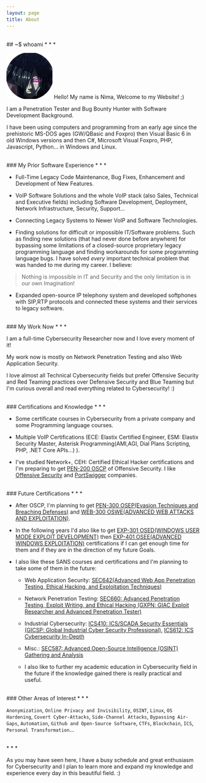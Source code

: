 ```yaml
---
layout: page
title: About
---
```


<br>
## ~$ whoami
* * *

![](/assets/ninja1.png) Hello! My name is Nima, Welcome to my Website! ;)

I am a Penetration Tester and Bug Bounty Hunter with Software Development Background.

I have been using computers and programming from an early age since the prehistoric MS-DOS ages (GW/QBasic and Foxpro) then Visual Basic 6 in old Windows versions and then C#, Microsoft Visual Foxpro, PHP, Javascript, Python... in Windows and Linux.

<br>
### My Prior Software Experience
* * *

* Full-Time Legacy Code Maintenance, Bug Fixes, Enhancement and Development of New Features.

* VoIP Software Solutions and the whole VoIP stack (also Sales, Technical and Executive fields) including Software Development, Deployment, Network Infrastructure, Security, Support...

* Connecting Legacy Systems to Newer VoIP and Software Technologies.

* Finding solutions for difficult or impossible IT/Software problems. Such as finding new solutions (that had never done before anywhere) for bypassing some limitations of a closed-source proprietary legacy programming language and finding workarounds for some programming language bugs. I have solved _every_ important technical problem that was handed to me during my career. I believe:

> Nothing is impossible in IT and Security and the only limitation is in our own Imagination!

* Expanded open-source IP telephony system and developed softphones with SIP,RTP protocols and connected these systems and their services to legacy software.  

<br>
### My Work Now
* * *

I am a full-time Cybersecurity Researcher now and I love every moment of it!

My work now is mostly on Network Penetration Testing and also Web Application Security.

I love almost all Technical Cybersecurity fields but prefer Offensive Security and Red Teaming practices over Defensive Security and Blue Teaming but I'm curious overall and read everything related to Cybersecurity! :)

<br>
### Certifications and Knowledge
* * *

* Some certificate courses in Cybersecurity from a private company and some Programming language courses.

* Multiple VoIP Certifications (ECE: Elastix Certified Engineer, ESM: Elastix Security Master, Asterisk Programming(AMI,AGI, Dial Plans Scripting, PHP, .NET Core APIs...) ).

* I've studied Network+, CEH: Certified Ethical Hacker certifications and I'm preparing to get [PEN-200 OSCP](https://www.offensive-security.com/pwk-oscp/) of Offensive Security. I like [Offensive Security](https://www.offensive-security.com/) and [PortSwigger](https://portswigger.net/) companies.

<br>
### Future Certifications
* * *

- After OSCP, I'm planning to get [PEN-300 OSEP(Evasion Techniques and Breaching Defenses)](https://www.offensive-security.com/pen300-osep/) and [WEB-300 OSWE(ADVANCED WEB ATTACKS AND EXPLOITATION)](https://www.offensive-security.com/awae-oswe/).

- In the following years I'd also like to get [EXP-301 OSED(WINDOWS USER MODE EXPLOIT DEVELOPMENT)](https://www.offensive-security.com/exp301-osed/) then [EXP-401 OSEE(ADVANCED WINDOWS EXPLOITATION)](https://www.offensive-security.com/awe-osee/) certifications if I can get enough time for them and if they are in the direction of my future Goals.

- I also like these SANS courses and certifications and I'm planning to take some of them in the future:

  - Web Application Security: [SEC642(Advanced Web App Penetration Testing, Ethical Hacking, and Exploitation Techniques)](https://www.sans.org/cyber-security-courses/advanced-web-app-penetration-testing-ethical-hacking/)

  - Network Penetration Testing: [SEC660: Advanced Penetration Testing, Exploit Writing, and Ethical Hacking (GXPN: GIAC Exploit Researcher and Advanced Penetration Tester)](https://www.sans.org/cyber-security-courses/advanced-penetration-testing-exploits-ethical-hacking/)

  - Industrial Cybersecurity: [ICS410: ICS/SCADA Security Essentials (GICSP: Global Industrial Cyber Security Professional)](https://www.sans.org/cyber-security-courses/ics-scada-cyber-security-essentials/), [ICS612: ICS Cybersecurity In-Depth](https://www.sans.org/cyber-security-courses/ics-cyber-security-in-depth/)

  - Misc.: [SEC587: Advanced Open-Source Intelligence (OSINT) Gathering and Analysis](https://www.sans.org/cyber-security-courses/advanced-open-source-intelligence-gathering-analysis/)

  - I also like to further my academic education in Cybersecurity field in the future if the knowledge gained there is really practical and useful.

<br>
### Other Areas of Interest
* * *

`Anonymization`, `Online Privacy and Invisibility`, `OSINT`, `Linux`, `OS Hardening`, `Covert Cyber-Attacks`, `Side-Channel Attacks`, `Bypassing Air-Gaps`, `Automation`, `Github and Open-Source Software`, `CTFs`, `Blockchain`, `ICS`, `Personal Transformation`...

<br>
* * *

As you may have seen here, I have a busy schedule and great enthusiasm for Cybersecurity and I plan to learn more and expand my knowledge and experience every day in this beautiful field. :)
